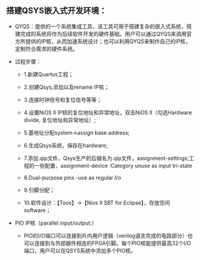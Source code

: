 ## 搭建QSYS嵌入式开发环境：  
  - QYQS：提供的一个系统集成工具，该工具可用于搭建复杂的嵌入式系统，搭建完成的系统将作为后续软件开发的硬件基础。用户可以通过QYQS来调用官方所提供的IP核，从而加速系统设计；也可以利用QYQS来制作自己的IP核，定制符合需求的硬件系统。    
  - 过程步骤：  
    - 1.新建Quartus工程；  
    - 2.创建Qsys,添加以及rename IP核；  
    - 3.连接时钟信号和复位信号等等；  
    
    - 4.设置NiOS II IP核的复位地址和异常地址，双击NiOS II（勾选Hardware divide, 复位地址和异常地址）;   
    - 5.基地址分配system->assign base address;  
    - 6.生成Qsys系统，保存在hardware;  
    
    - 7.添加.qip文件，Qsys生产的后缀名为.qip文件，assignment-settings;工程的一些配置，assignment-device :Category unuse as input tri-state  
    - 8.Dual-purpose pins -use as regular I/o  
    - 9.引脚分配；    
    - 10.软件设计：【Toos】→【Nios II SBT for Eclipse】，存放空间software；  
    
  - PIO IP核（parallel input/output:）  
    - PIO的I/O端口可以连接到片内用户逻辑（verilog语言完成的电路部分）也可以连接到与外部器件相连的FPGA引脚。每个PIO核能提供最高32个I/O端口，用户可以在QSYS系统中添加多个PIO核。
  

